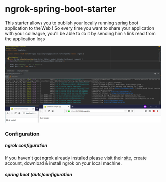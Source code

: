 # ngrok-spring-boot-starter

This starter allows you to publish your locally running spring boot application to the Web ! So every time you want to
 share your application with your colleague, you'll be able to do it by sending him a link read from the application logs 
 
![](https://raw.githubusercontent.com/createam-labs/ngrok-spring-boot-starter/development/ngrok-sample-screenshot.png
)[]()


### Configuration

##### ngrok configuration
If you haven't got ngrok already installed please visit their [site](https://ngrok.com/), create account, download & install ngrok on your local machine.

##### spring boot (auto)configuration
